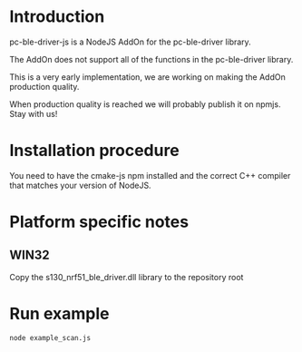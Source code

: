 # Introduction
pc-ble-driver-js is a NodeJS AddOn for the pc-ble-driver library.

The AddOn does not support all of the functions in the pc-ble-driver library.

This is a very early implementation, we are working on making the AddOn production quality. 

When production quality is reached we will probably publish it on npmjs. Stay with us!

# Installation procedure

You need to have the cmake-js npm installed and the correct C++ compiler that matches your version of NodeJS.

# Platform specific notes

## WIN32

Copy the s130_nrf51_ble_driver.dll library to the repository root


# Run example

```
node example_scan.js
```
